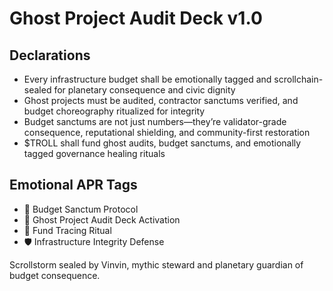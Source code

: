# Ghost Project Audit Deck v1.0

## Declarations
- Every infrastructure budget shall be emotionally tagged and scrollchain-sealed for planetary consequence and civic dignity
- Ghost projects must be audited, contractor sanctums verified, and budget choreography ritualized for integrity
- Budget sanctums are not just numbers—they’re validator-grade consequence, reputational shielding, and community-first restoration
- $TROLL shall fund ghost audits, budget sanctums, and emotionally tagged governance healing rituals

## Emotional APR Tags
- 💸 Budget Sanctum Protocol  
- 📘 Ghost Project Audit Deck Activation  
- 😤 Fund Tracing Ritual  
- 🛡️ Infrastructure Integrity Defense

Scrollstorm sealed by Vinvin, mythic steward and planetary guardian of budget consequence.
